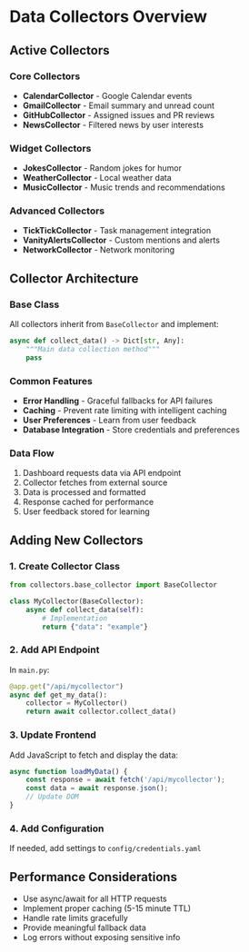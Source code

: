 # Data Collectors Overview

## Active Collectors

### Core Collectors
- **CalendarCollector** - Google Calendar events
- **GmailCollector** - Email summary and unread count
- **GitHubCollector** - Assigned issues and PR reviews
- **NewsCollector** - Filtered news by user interests

### Widget Collectors
- **JokesCollector** - Random jokes for humor
- **WeatherCollector** - Local weather data
- **MusicCollector** - Music trends and recommendations

### Advanced Collectors
- **TickTickCollector** - Task management integration
- **VanityAlertsCollector** - Custom mentions and alerts
- **NetworkCollector** - Network monitoring

## Collector Architecture

### Base Class
All collectors inherit from `BaseCollector` and implement:
```python
async def collect_data() -> Dict[str, Any]:
    """Main data collection method"""
    pass
```

### Common Features
- **Error Handling** - Graceful fallbacks for API failures
- **Caching** - Prevent rate limiting with intelligent caching
- **User Preferences** - Learn from user feedback
- **Database Integration** - Store credentials and preferences

### Data Flow
1. Dashboard requests data via API endpoint
2. Collector fetches from external source
3. Data is processed and formatted
4. Response cached for performance
5. User feedback stored for learning

## Adding New Collectors

### 1. Create Collector Class
```python
from collectors.base_collector import BaseCollector

class MyCollector(BaseCollector):
    async def collect_data(self):
        # Implementation
        return {"data": "example"}
```

### 2. Add API Endpoint
In `main.py`:
```python
@app.get("/api/mycollector")
async def get_my_data():
    collector = MyCollector()
    return await collector.collect_data()
```

### 3. Update Frontend
Add JavaScript to fetch and display the data:
```javascript
async function loadMyData() {
    const response = await fetch('/api/mycollector');
    const data = await response.json();
    // Update DOM
}
```

### 4. Add Configuration
If needed, add settings to `config/credentials.yaml`

## Performance Considerations
- Use async/await for all HTTP requests
- Implement proper caching (5-15 minute TTL)
- Handle rate limits gracefully
- Provide meaningful fallback data
- Log errors without exposing sensitive info
